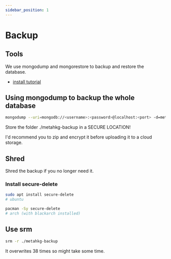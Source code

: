```yaml
---
sidebar_position: 1
---
```


# Backup

## Tools

We use mongodump and mongorestore to backup and restore the database.

- [install tutorial](/docs/deploy/setup/requirements#mongodb-shell-and-database-tools)

## Using mongodump to backup the whole database

```bash
mongodump --uri=mongodb://<username>:<password>@localhost:<port> -d=metahkg -o=./metahkg-backup
```

Store the folder ./metahkg-backup in a SECURE LOCATION!

I'd recommend you to zip and encrypt it before uploading it to a cloud storage.

## Shred

Shred the backup if you no longer need it.

### Install secure-delete

```bash
sudo apt install secure-delete
# ubuntu

pacman -Sy secure-delete
# arch (with blackarch installed)
```

## Use srm

```bash
srm -r ./metahkg-backup
```

It overwrites 38 times so might take some time.
